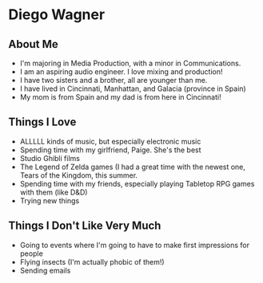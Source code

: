 <h1>Diego Wagner</h1>

<h2>About Me</h2>
<ul>
<li>I'm majoring in Media Production, with a minor in Communications.</li>
<li>I am an aspiring audio engineer. I love mixing and production!</li>
<li>I have two sisters and a brother, all are younger than me.</li>
<li>I have lived in Cincinnati, Manhattan, and Galacia (province in Spain)</li>
<li>My mom is from Spain and my dad is from here in Cincinnati!</li>
</ul>
<h2>Things I Love</h2>
<ul>
<li>ALLLLL kinds of music, but especially electronic music</li>
<li>Spending time with my girlfriend, Paige. She's the best</li>
<li>Studio Ghibli films</li>
<li>The Legend of Zelda games (I had a great time with the newest one, Tears of the Kingdom, this summer.</li>
<li>Spending time with my friends, especially playing Tabletop RPG games with them (like D&D)</li>
<li>Trying new things</li>
</ul>
<h2>Things I Don't Like Very Much</h2>
<ul>
<li>Going to events where I'm going to have to make first impressions for people</li>
<li>Flying insects (I'm actually phobic of them!)</li>
<li>Sending emails</li>
</ul>